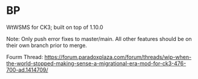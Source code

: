 # BP
WtWSMS for CK3; built on top of 1.10.0

Note: Only push error fixes to master/main. All other features should be on their own branch prior to merge.

Fourm Thread:
https://forum.paradoxplaza.com/forum/threads/wip-when-the-world-stopped-making-sense-a-migrational-era-mod-for-ck3-476-700-ad.1414709/
